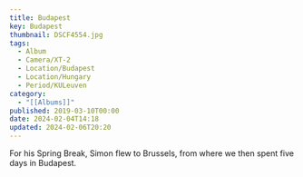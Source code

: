 ```yaml
---
title: Budapest
key: Budapest
thumbnail: DSCF4554.jpg
tags:
  - Album
  - Camera/XT-2
  - Location/Budapest
  - Location/Hungary
  - Period/KULeuven
category:
  - "[[Albums]]"
published: 2019-03-10T00:00
date: 2024-02-04T14:18
updated: 2024-02-06T20:20
---
```

For his Spring Break, Simon flew to Brussels, from where we then spent five days in Budapest.
